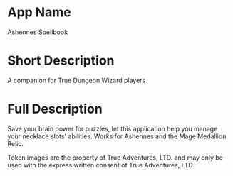 # App Name

Ashennes Spellbook

# Short Description

A companion for True Dungeon Wizard players

# Full Description

Save your brain power for puzzles, let this application help you manage your necklace slots' abilities. Works for Ashennes and the Mage Medallion Relic. 

Token images are the property of True Adventures, LTD. and may only be used with the express written consent of True Adventures, LTD.